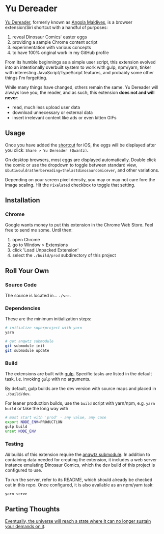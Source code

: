 # Yu Dereader

[Yu Dereader](http://www.qwantz.com/index.php?comic=3413),
formerly known as [Angola Maldives](http://qwantz.com/index.php?comic=2319),
is a browser extension/Siri shortcut with a handful of purposes:

1.   reveal Dinosaur Comics' easter eggs
1.   providing a sample Chrome content script
1.   experimentation with various concepts
1.   to have 100% original work in my GitHub profile

From its humble beginnings as a simple user script,
this extension evolved into an intentionally overbuilt system
to work with gulp, npm/yarn,
tinker with interesting JavaScript/TypeScript features,
and probably some other things I'm forgetting.

While many things have changed, others remain the same.
Yu Dereader will always love you, the reader, and as such,
this extension **does not and will never**:

*   read, much less upload user data
*   download unnecessary or external data
*   insert irrelevant content like ads or even kitten GIFs

## Usage

Once you have added the
[shortcut](https://www.icloud.com/shortcuts/821433b9dc2341e099faf16945527592)
for iOS, the eggs will be displayed after you click:
`Share > Yu Dereader (Qwantz)`.

On desktop browsers, most eggs are displayed automatically.
Double click the comic or use the dropdown
to toggle between standard view,
`&butiwouldratherbereading=thelastdinosaurcomicever`,
and other variations.

Depending on your screen pixel density, you may or may not care fore the
image scaling. Hit the `Pixelated` checkbox to toggle that setting.

## Installation

### Chrome

Google wants money to put this extension in the Chrome Web Store.
Feel free to send me some.
Until then:

1.   open Chrome
1.   go to Window > Extensions
1.   click 'Load Unpacked Extension'
1.   select the `./build/prod` subdirectory of this project

## Roll Your Own

### Source Code

The source is located in... `./src`.

### Dependencies

These are the minimum initialization steps:

```sh
# initialize superproject with yarn
yarn

# get anqwtz submodule
git submodule init
git submodule update
```

### Build

The extensions are built with [gulp](http://gulpjs.com/).
Specific tasks are listed in the default task,
i.e. invoking `gulp` with no arguments.

By default, gulp builds are the dev version with source maps
and placed in `./build/dev`.

For leaner production builds,
use the `build` script with yarn/npm, e.g. `yarn build`
or take the long way with

```sh
# must start with 'prod' - any value, any case
export NODE_ENV=PROdUCTiON
gulp build
unset NODE_ENV
```

### Testing

*All* builds of this extension require the
[anqwtz submodule](https://github.com/schmamps/anqwtz).
In addition to containing data needed for creating the extension,
it includes a web server instance emulating Dinosaur Comics,
which the dev build of this project is configured to use.

To run the server, refer to its README,
which should already be checked out in this repo.
Once configured, it is also available as an npm/yarn task:

```sh
yarn serve
```

## Parting Thoughts

[Eventually, the universe will reach a state where it can no longer
sustain your demands on it](https://qwantz.com/index.php?comic=2033&butiwouldratherbereading=thelastdinosaurcomicever).
